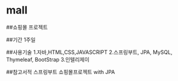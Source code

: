 # mall

##쇼핑몰 프로젝트

##기간 1주일

##사용기술
1.자바,HTML,CSS,JAVASCRIPT
2.스프링부트, JPA, MySQL, Thymeleaf, BootStrap
3.인텔리제이

##참고서적
스프링부트 쇼핑몰프로젝트 with JPA
